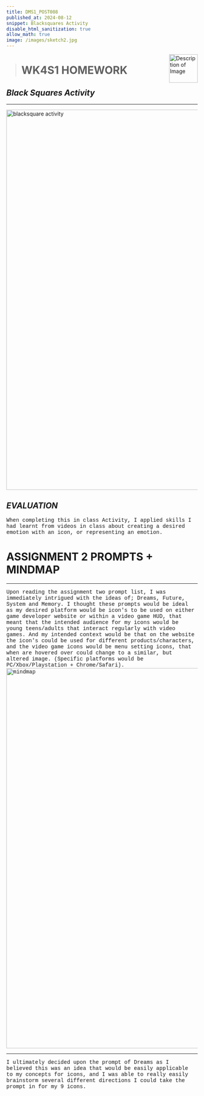 ```yaml
---
title: DMS1_POST008
published_at: 2024-08-12
snippet: Blacksquares Activity 
disable_html_sanitization: true
allow_math: true
image: /images/sketch2.jpg
---
```


<img src="https://i.pinimg.com/originals/34/aa/ed/34aaed194ba031c080749a21259955a2.gif" alt="Description of Image" style="float:right; margin-left:20px; width:75px; height:auto;">

># **WK4S1 HOMEWORK**

## *Black Squares Activity*

---

<img src="images/blacksquarestask.jpg" alt="blacksquare activity" width="1000" height="1000">

## *EVALUATION*

<style>
  .custom-font {
    font-family: 'Courier New', Courier, monospace;
  }
</style>

<p class="custom-font">
When completing this in class Activity, I applied skills I had learnt from videos in class about creating a desired emotion with an icon, or representing an emotion.


# **ASSIGNMENT 2 PROMPTS + MINDMAP**
---
<p class="custom-font">
Upon reading the assignment two prompt list, I was immediately intrigued with the ideas of; <span class="bold">Dreams</span>, <span class="bold">Future</span>, <span class="bold">System</span> and <span class="bold">Memory</span>. I thought these prompts would be ideal as my desired platform would be icon's to be used on either game developer website or within a video game HUD, that meant that the intended audience for my icons would be young teens/adults that interact regularly with video games. And my intended context would be that on the website the icon's could be used for different products/characters, and the video game icons would be menu setting icons, that when are hovered over could change to a similar, but altered image. (Specific platforms would be PC/Xbox/Playstation + Chrome/Safari).

<img src="/images/mindmap.png" alt="mindmap" width="1000" height="1000">

---
<p class="custom-font">
I ultimately decided upon the prompt of Dreams as I believed this was an idea that would be easily applicable to my concepts for icons, and I was able to really easily brainstorm several different directions I could take the prompt in for my 9 icons.